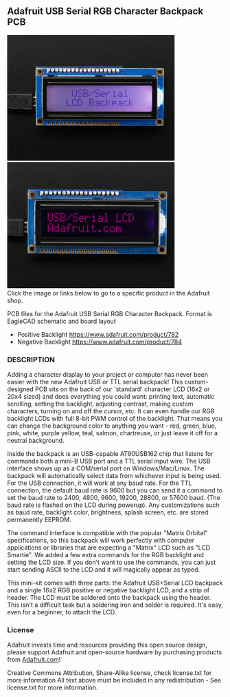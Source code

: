 ## Adafruit USB Serial RGB Character Backpack PCB
<a href="http://www.adafruit.com/products/782"><img src="assets/782.jpg?raw=true" width="390px"></a>&nbsp; 
<a href="http://www.adafruit.com/products/784"><img src="assets/784.jpg?raw=true" width="390px"></a><br/>
Click the image or links below to go to a specific product in the Adafruit shop.

PCB files for the Adafruit USB Serial RGB Character Backpack. Format is EagleCAD schematic and board layout
- Positive Backlight https://www.adafruit.com/product/782
- Negative Backlight https://www.adafruit.com/product/784

### DESCRIPTION
Adding a character display to your project or computer has never been easier with the new Adafruit USB or TTL serial backpack! This custom-designed PCB sits on the back of our 'standard' character LCD (16x2 or 20x4 sized) and does everything you could want: printing text, automatic scrolling, setting the backlight, adjusting contrast, making custom characters, turning on and off the cursor, etc. It can even handle our RGB backlight LCDs with full 8-bit PWM control of the backlight. That means you can change the background color to anything you want - red, green, blue, pink, white, purple yellow, teal, salmon, chartreuse, or just leave it off for a neutral background.

Inside the backpack is an USB-capable AT90USB162 chip that listens for commands both a mini-B USB port and a TTL serial input wire. The USB interface shows up as a COM/serial port on Windows/Mac/Linux. The backpack will automatically select data from whichever input is being used. For the USB connection, it will work at any baud rate. For the TTL connection, the default baud rate is 9600 but you can send it a command to set the baud rate to 2400, 4800, 9600, 19200, 28800, or 57600 baud. (The baud rate is flashed on the LCD during powerup). Any customizations such as baud rate, backlight color, brightness, splash screen, etc. are stored permanently EEPROM.

The command interface is compatible with the popular "Matrix Orbital" specifications, so this backpack will work perfectly with computer applications or libraries that are expecting a "Matrix" LCD such as "LCD Smartie". We added a few extra commands for the RGB backlight and setting the LCD size. If you don't want to use the commands, you can just start sending ASCII to the LCD and it will magically appear as typed.

This mini-kit comes with three parts: the Adafruit USB+Serial LCD backpack and a single 16x2 RGB positive or negative backlight LCD, and a strip of header. The LCD must be soldered onto the backpack using the header. This isn't a difficult task but a soldering iron and solder is required. It's easy, even for a beginner, to attach the LCD.

### License

Adafruit invests time and resources providing this open source design, please support Adafruit and open-source hardware by purchasing products from [Adafruit.com](https://www.adafruit.com)!

Creative Commons Attribution, Share-Alike license, check license.txt for more information All text above must be included in any redistribution - 
See license.txt for more information.
